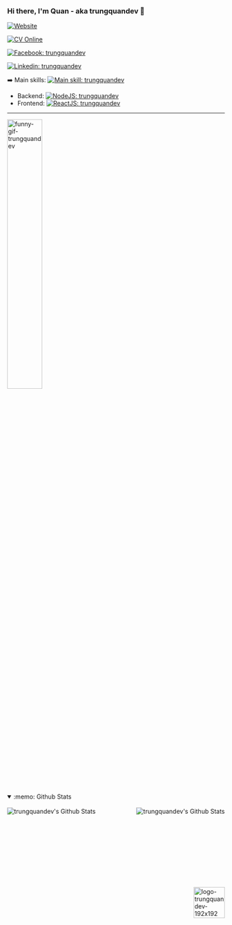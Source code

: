 ### Hi there, I'm Quan - aka trungquandev 👋

[![Website](https://img.shields.io/website?down_message=Offline&label=trungquandev.com&style=flat-square&logo=google-chrome&logoColor=white&up_message=Online&url=https%3A%2F%2Ftrungquandev.com)](https://trungquandev.com)

[![CV Online](https://img.shields.io/website?&label=cv.trungquandev.com&style=flat-square&logo=ghostery&logoColor=white&up_message=Online&url=https%3A%2F%2Fcv.trungquandev.com)](https://cv.trungquandev.com)

[![Facebook: trungquandev](https://img.shields.io/website?&label=Facebook&style=flat-square&logo=facebook&logoColor=white&up_message=Online&url=https%3A%2F%2Ffacebook.com/trungquandev)](https://www.facebook.com/trungquandev/)

[![Linkedin: trungquandev](https://img.shields.io/badge/I'm%20not%20seeking%20to%20change%20jobs-blue?label=Linkedin&style=flat-square&logo=Linkedin&logoColor=white)](https://www.linkedin.com/in/trungquandev/)

:arrow_right: Main skills: [![Main skill: trungquandev](https://img.shields.io/badge/Javascript-f7df1e?style=flat-square&logo=javascript&logoColor=black)](https://github.com/trungquandev)

* Backend: [![NodeJS: trungquandev](https://img.shields.io/badge/Node.js-339933?style=flat-square&logo=node.js&logoColor=white)](https://github.com/trungquandev)
* Frontend: [![ReactJS: trungquandev](https://img.shields.io/badge/ReactJS-61dafb?style=flat-square&logo=react&logoColor=black)](https://github.com/trungquandev)

<hr>

<img src="https://raw.githubusercontent.com/trungquandev/trungquandev/main/images/trungquandev-gif-coding.gif" alt="funny-gif-trungquandev" width="40%">

<details open="true">
  <summary>:memo: Github Stats </summary>
  <br />
  <img align="left" alt="trungquandev's Github Stats" src="https://github-readme-stats.vercel.app/api/top-langs/?username=trungquandev" />

  <img align="right" alt="trungquandev's Github Stats" src="https://github-readme-stats.codestackr.vercel.app/api?username=trungquandev&show_icons=true&hide_border=true&hide_title=false&include_all_commits=true&count_private=true&theme=gradient" />
  <br /><br /><br /><br /><br /><br /><br /><br /><br /><br />

  [<img align="right" src="https://raw.githubusercontent.com/trungquandev/trungquandev/main/images/logo-trungquandev-transparent-bg-192x192.png" alt="logo-trungquandev-192x192" width="72px" />](https://trungquandev.com)
  <br />

  <!-- [<img align="right" src="https://img.shields.io/badge/Signature-trungquandev.com-brightgreen" alt="trungquandev-signature" style="margin-top: 1.5rem;">](https://trungquandev.com) -->
</details>

<!--
**trungquandev/trungquandev** is a ✨ _special_ ✨ repository because its `README.md` (this file) appears on your GitHub profile.

Here are some ideas to get you started:

- 🔭 I’m currently working on ...
- 🌱 I’m currently learning ...
- 👯 I’m looking to collaborate on ...
- 🤔 I’m looking for help with ...
- 💬 Ask me about ...
- 📫 How to reach me: ...
- 😄 Pronouns: ...
- ⚡ Fun fact: ...
-->
